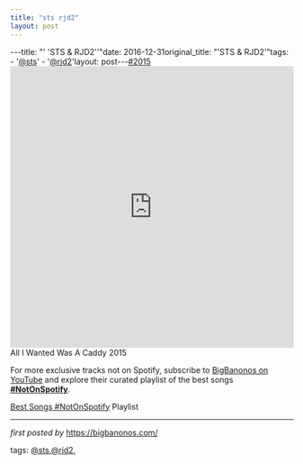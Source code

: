 ```yaml
---
title: "sts rjd2"
layout: post
---
```

---title: "' 'STS & RJD2''"date: 2016-12-31original_title: "'STS & RJD2'"tags:  - '[@sts](/tags/sts/)'  - '[@rjd2](/tags/rjd2/)'layout: post---[#2015](/tags/2015/) <iframe width="100%" height="500" src="https://www.youtube.com/embed/Vxe1nNX6ou4?list=PLtuNtuTatqI1WcWJkhHdMy_GAx4qx47JY" frameborder="0" allowfullscreen></iframe>All I Wanted Was A Caddy 2015<!--Subscribe and Playlist Links--><div>    <p>For more exclusive tracks not on Spotify, subscribe to <a href="https://www.youtube.com/[@BigBanonos](/tags/BigBanonos/)" target="_blank">BigBanonos on YouTube</a> and explore their curated playlist of the best songs <strong>[#NotOnSpotify](/tags/NotOnSpotify/)</strong>.</p>    <p><a href="https://www.youtube.com/playlist?list=PLtuNtuTatqI0kFahUCbtbfenC_ET5O_tr" target="_blank">Best Songs [#NotOnSpotify](/tags/NotOnSpotify/) Playlist<br /></a></p></div><hr /><p><em>first posted by</em> <a href="https://bigbanonos.com/" rel="noopener" target="_new">https://bigbanonos.com/</a></p><p>tags: [@sts](/tags/sts/),[@rjd2](/tags/rjd2/),</p>